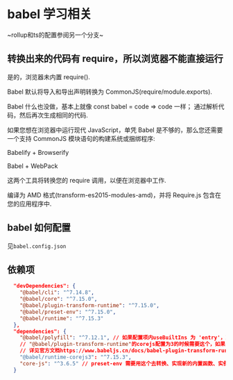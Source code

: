 # babel 学习相关
~rollup和ts的配置参阅另一个分支~
## 转换出来的代码有 require，所以浏览器不能直接运行

是的，浏览器未内置 require().

Babel 默认将导入和导出声明转换为 CommonJS(require/module.exports).

Babel 什么也没做，基本上就像 const babel = code => code 一样； 通过解析代码，然后再次生成相同的代码.

如果您想在浏览器中运行现代 JavaScript，单凭 Babel 是不够的，那么您还需要一个支持 CommonJS 模块语句的构建系统或捆绑程序:

Babelify + Browserify

Babel + WebPack

这两个工具将转换您的 require 调用，以便在浏览器中工作.

编译为 AMD 格式(transform-es2015-modules-amd)，并将 Require.js 包含在您的应用程序中.

## babel 如何配置

见`babel.config.json`

## 依赖项

```json
  "devDependencies": {
    "@babel/cli": "^7.14.8",
    "@babel/core": "^7.15.0",
    "@babel/plugin-transform-runtime": "^7.15.0",
    "@babel/preset-env": "^7.15.0",
    "@babel/runtime": "^7.15.3"
  },
  "dependencies": {
    "@babel/polyfill": "^7.12.1", // 如果配置项内useBuiltIns 为 'entry'，就需要在资源文件内手动写上 require("@babel/polyfill");
    // "@babel/plugin-transform-runtime"的corejs配置为3的时候需要这个，如果corejs是2，则需要"@babel/runtime-corejs2"
    // 详见官方文档https://www.babeljs.cn/docs/babel-plugin-transform-runtime#corejs
    "@babel/runtime-corejs3": "^7.15.3",
    "core-js": "^3.6.5" // preset-env 需要用这个去转换、实现新的内置函数、实例方法
  }
```
